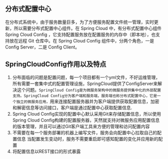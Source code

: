 ## 分布式配置中心

在分布式系统中，由于服务数量巨多，为了方便服务配置文件统一管理，实时更新，所以需要分布式配置中心组件。在 Spring Cloud 中，有分布式配置中心组件 Spring Cloud Config ，它支持配置服务放在配置服务的内存中（即本地），也支持放在远程 Git 仓库中。在 Spring Cloud Config 组件中，分两个角色，一是 Config Server，二是 Config Client。

## SpringCloudConfig作用以及特点

1.  分布面临的问题是配置问题，每一个项目都有一个yml文件，不好运维管理，所有需要一套集中式的配置管理设施，SpringCloud提供了ConfigServer来解决这个问题。`SpringCloud Config是为微服务架构中的微服务提供集中化的外部配置支持。SpringCloud Config分为客户端和服务端，服务端也称分布式配置中心，它是一个独立的微服务应用，`用来连接配置服务器并为客户端提供获取配置信息，加密和解密信息等访问接口，客户端是通过配置中心获取配置信息.
2. Spring Cloud Config实现的配置中心默认采用Git来存储配置信息，所以使用Spring Cloud Config构建的配置服务器，天然就支持对微服务应用配置信息的版本管理，并且可以通过Git客户端工具来方便的管理和访问配置内容
3. 不需要在每一个服务部署的机器上编写文件，服务会向配置中心拉取自己的配置信息
当配置发生变动时，服务不需要重启即可感知配置的变化并应用新的配置
4. 将配置信息以REST接口的形式暴露
